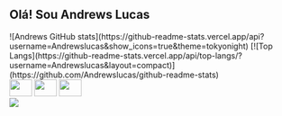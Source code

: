 ## Olá! Sou Andrews Lucas

<div>
![Andrews GitHub stats](https://github-readme-stats.vercel.app/api?username=Andrewslucas&show_icons=true&theme=tokyonight)
[![Top Langs](https://github-readme-stats.vercel.app/api/top-langs/?username=Andrewslucas&layout=compact)](https://github.com/Andrewslucas/github-readme-stats)
</div>
<div style="display: inline_block">
  <img alingn="center" height="30" width="40" src="https://cdn.jsdelivr.net/gh/devicons/devicon/icons/javascript/javascript-plain.svg" />
  <img alingn="center" height="30" width="40" src="https://cdn.jsdelivr.net/gh/devicons/devicon/icons/html5/html5-original-wordmark.svg" />
  <img alingn="center" height="30" width="40" src="https://cdn.jsdelivr.net/gh/devicons/devicon/icons/css3/css3-original-wordmark.svg" />  
</div>  
<div>
  <a href=" " target="_blank"><img src="https://img.shields.io/badge/LinkedIn-0077B5?style=for-the-badge&logo=linkedin&logoColor=white" target="_blank"></a>
</div>  
